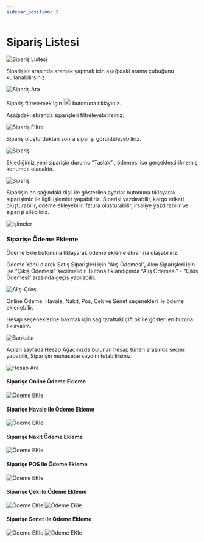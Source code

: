 ```yaml
---
sidebar_position: 2
---
```


# Sipariş Listesi

![Sipariş Listesi](/img/siparisler/siparis-listesi.png)

Siparişler arasında aramak yapmak için aşağıdaki arama çubuğunu kullanabilirsiniz.

![Sipariş Ara](/img/siparisler/ara.png)

Sipariş filtrelemek için <img src="/img/butonlar/filtreler-buton.png" height="20"/> butonuna tıklayınız.

Aşağıdaki ekranda siparişleri filtreleyebilirsiniz. 

![Sipariş Filtre](/img/siparisler/siparis-filtre.png)

Sipariş oluşturduktan sonra siparişi görüntüleyebiliriz.

![Sipariş](/img/siparisler/siparis.png)

Eklediğimiz yeni siparişin durumu “Taslak” , ödemesi ise gerçekleştirilmemiş konumda olacaktır. 

![Sipariş](/img/siparisler/siparis-2.png)

Siparişin en sağındaki dişli ile gösterilen ayarlar butonuna tıklayarak siparişimiz ile ilgili işlemler yapabiliriz. Siparişi yazdırabilir, kargo etiketi oluşturabilir, ödeme ekleyebilir, fatura oluşturabilir, irsaliye yazdırabilir ve siparişi silebiliriz.

![İşlmeler](/img/siparisler/islemler.png)

### Siparişe Ödeme Ekleme

Ödeme Ekle butonuna tıklayarak ödeme ekleme ekranına ulaşabiliriz.

Ödeme Yönü olarak Satış Siparişleri için “Alış Ödemesi”, Alım Siparişleri için ise “Çıkış Ödemesi” seçilmelidir.  Butona tıklandığında “Alış Ödemesi” - “Çıkış Ödemesi” arasında geçiş yapılabilir.

![Alış-Çıkış](/img/siparisler/alis-cikis.png)

Online Ödeme, Havale, Nakit, Pos, Çek ve Senet seçenekleri ile ödeme eklenebilir.

Hesap seçeneklerine bakmak için sağ taraftaki çift ok ile gösterilen butona tıklayalım.

![Bankalar](/img/siparisler/bankalar.png)

Açılan sayfada Hesap Ağacınızda bulunan hesap türleri arasında seçim yapabilir, Siparişin muhasebe kaydını tutabilirsiniz.

![Hesap Ara](/img/siparisler/hesap-ara.png)

#### Siparişe Online Ödeme Ekleme

![Ödeme EKle](/img/siparisler/odeme-ekle-1.png)

#### Siparişe Havale ile Ödeme Ekleme

![Ödeme EKle](/img/siparisler/odeme-ekle-2.png)

#### Siparişe Nakit Ödeme Ekleme

![Ödeme EKle](/img/siparisler/odeme-ekle-3.png)

#### Siparişe POS ile Ödeme Ekleme

![Ödeme EKle](/img/siparisler/odeme-ekle-4.png)

#### Siparişe Çek ile Ödeme Ekleme

![Ödeme EKle](/img/siparisler/odeme-ekle-5.png)
![Ödeme EKle](/img/siparisler/odeme-ekle-6.png)

#### Siparişe Senet ile Ödeme Ekleme

![Ödeme EKle](/img/siparisler/odeme-ekle-7.png)
![Ödeme EKle](/img/siparisler/odeme-ekle-8.png)

